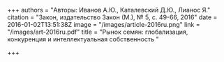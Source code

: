 +++
authors = "Авторы: Иванов А.Ю., Каталевский Д.Ю., Лианос Я."
citation = "Закон, издательство Закон (М.), № 5, с. 49-66, 2016"
date = 2016-01-02T13:51:38Z
image = "/images/article-2016ru.png"
link = "/images/art-2016ru.pdf"
title = "Рынок семян: глобализация, конкуренция и интеллектуальная собственность "

+++
